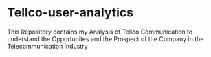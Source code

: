 # Tellco-user-analytics
This Repository contains my  Analysis of Tellco Communication to understand the Opportunites and the Prospect of the Company in the Telecommunication Industry
